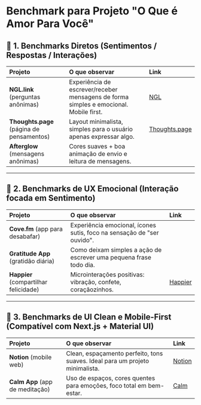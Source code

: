 # Benchmark para Projeto "O Que é Amor Para Você"

## 🧠 1. Benchmarks Diretos (Sentimentos / Respostas / Interações)

| Projeto | O que observar | Link |
|:--------|:---------------|:-----|
| **NGL.link** (perguntas anônimas) | Experiência de escrever/receber mensagens de forma simples e emocional. Mobile first. | [NGL](https://ngl.link/) |
| **Thoughts.page** (página de pensamentos) | Layout minimalista, simples para o usuário apenas expressar algo. | [Thoughts.page](https://thoughts.page/) |
| **Afterglow** (mensagens anônimas) | Cores suaves + boa animação de envio e leitura de mensagens. |

---

## 💌 2. Benchmarks de UX Emocional (Interação focada em Sentimento)

| Projeto | O que observar | Link |
|:--------|:---------------|:-----|
| **Cove.fm** (app para desabafar) | Experiência emocional, ícones sutis, foco na sensação de "ser ouvido". |
| **Gratitude App** (gratidão diária) | Como deixam simples a ação de escrever uma pequena frase todo dia. |
| **Happier** (compartilhar felicidade) | Microinterações positivas: vibração, confete, coraçãozinhos. | [Happier](https://www.happier.com/) |

---

## 📱 3. Benchmarks de UI Clean e Mobile-First (Compatível com Next.js + Material UI)

| Projeto | O que observar | Link |
|:--------|:---------------|:-----|
| **Notion** (mobile web) | Clean, espaçamento perfeito, tons suaves. Ideal para um projeto minimalista. | [Notion](https://www.notion.so/) |
| **Calm App** (app de meditação) | Uso de espaços, cores quentes para emoções, foco total em bem-estar. | [Calm](https://www.calm.com/) |

